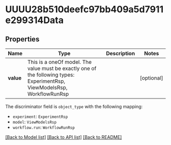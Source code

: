 # UUUU28b510deefc97bb409a5d7911e299314Data



## Properties
Name | Type | Description | Notes
------------ | ------------- | ------------- | -------------
**value** | This is a oneOf model. The value must be exactly one of the following types: ExperimentRsp, ViewModelsRsp, WorkflowRunRsp |  | [optional] 

The discriminator field is `object_type` with the following mapping:
 - `experiment`: `ExperimentRsp`
 - `model`: `ViewModelsRsp`
 - `workflow.run`: `WorkflowRunRsp`


[[Back to Model list]](../README.md#models) [[Back to API list]](../README.md#api-endpoints) [[Back to README]](../README.md)


